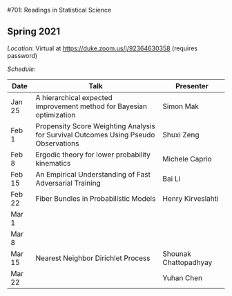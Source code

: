 #701: Readings in Statistical Science

## Spring 2021

*Location*: Virtual at https://duke.zoom.us/j/92364630358 (requires password)

*Schedule*:

| Date | Talk | Presenter |
|------|--------------|-----------|
| Jan 25 | A hierarchical expected improvement method for Bayesian optimization | Simon Mak |
| Feb 1 | Propensity Score Weighting Analysis for Survival Outcomes Using Pseudo Observations  | Shuxi Zeng |
| Feb 8 | Ergodic theory for lower probability kinematics | Michele Caprio |
| Feb 15 | An Empirical Understanding of Fast Adversarial Training | Bai Li |
| Feb 22 | Fiber Bundles in Probabilistic Models  | Henry Kirveslahti |
| Mar 1 | | |
| Mar 8 | | | 
| Mar 15 | Nearest Neighbor Dirichlet Process | Shounak Chattopadhyay |
| Mar 22 |  | Yuhan Chen




